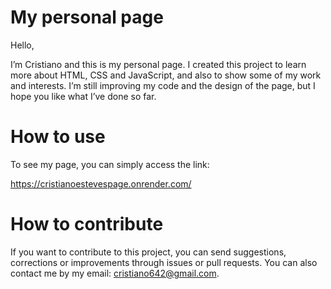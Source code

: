 # My personal page

Hello, 

I’m Cristiano and this is my personal page. I created this project to learn more about HTML, CSS and JavaScript, and also to show some of my work and interests. I’m still improving my code and the design of the page, but I hope you like what I’ve done so far.

# How to use

To see my page, you can simply access the link:

https://cristianoestevespage.onrender.com/

# How to contribute
If you want to contribute to this project, you can send suggestions, corrections or improvements through issues or pull requests. You can also contact me by my email: cristiano642@gmail.com.
